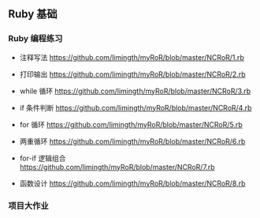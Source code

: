 ## Ruby 基础

### Ruby 编程练习

* 注释写法
<https://github.com/limingth/myRoR/blob/master/NCRoR/1.rb>

* 打印输出
<https://github.com/limingth/myRoR/blob/master/NCRoR/2.rb>

* while 循环
<https://github.com/limingth/myRoR/blob/master/NCRoR/3.rb>

* if 条件判断
<https://github.com/limingth/myRoR/blob/master/NCRoR/4.rb>

* for 循环
<https://github.com/limingth/myRoR/blob/master/NCRoR/5.rb>

* 两重循环
<https://github.com/limingth/myRoR/blob/master/NCRoR/6.rb>

* for-if 逻辑组合
<https://github.com/limingth/myRoR/blob/master/NCRoR/7.rb>

* 函数设计
<https://github.com/limingth/myRoR/blob/master/NCRoR/8.rb>

#### 




### 项目大作业
